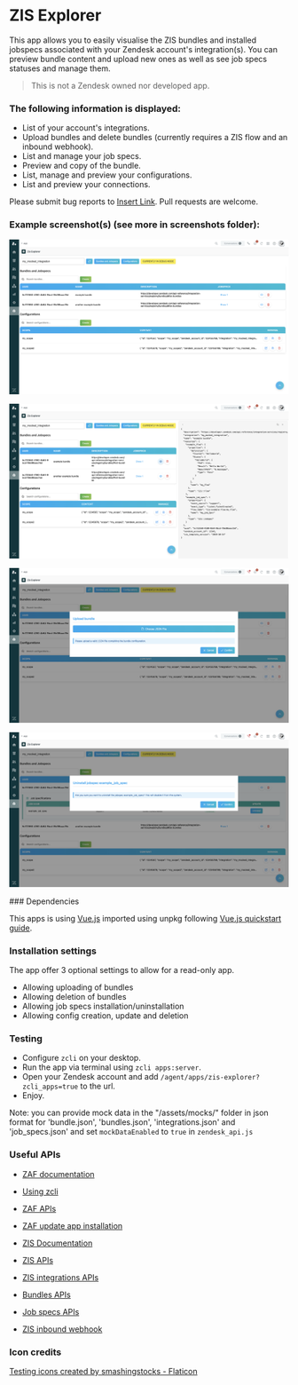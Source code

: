 # ZIS Explorer

This app allows you to easily visualise the ZIS bundles and installed jobspecs associated with your Zendesk account's integration(s).
You can preview bundle content and upload new ones as well as see job specs statuses and manage them.

> This is not a Zendesk owned nor developed app.

### The following information is displayed:

* List of your account's integrations.
* Upload bundles and delete bundles (currently requires a ZIS flow and an inbound webhook).
* List and manage your job specs.
* Preview and copy of the bundle.
* List, manage and preview your configurations.
* List and preview your connections.

Please submit bug reports to [Insert Link](). Pull requests are welcome.

### Example screenshot(s) (see more in screenshots folder):

![Screenshot of the app without the preview open](/assets/screenshots/app_visual_no_preview.png "App without preview")

![Screenshot of the app with the preview open](/assets/screenshots/app_visual_with_preview.png "App with bundle preview open")

![Screenshot of the app with the upload modal open](/assets/screenshots/app_visual_with_upload_modal.png "App with the upload modal open")

![Screenshot of the app with the job spec modal open](/assets/screenshots/app_visual_with_jobspec_modal.png "App with the job spec modal open")

### Dependencies

This apps is using [Vue.js](https://vuejs.org/guide/introduction.html) imported using unpkg following [Vue.js quickstart guide](https://vuejs.org/guide/quick-start.html#using-the-global-build).

### Installation settings

The app offer 3 optional settings to allow for a read-only app.

- Allowing uploading of bundles
- Allowing deletion of bundles
- Allowing job specs installation/uninstallation
- Allowing config creation, update and deletion

### Testing

* Configure `zcli` on your desktop. 
* Run the app via terminal using `zcli apps:server`.
* Open your Zendesk account and add `/agent/apps/zis-explorer?zcli_apps=true` to the url.
* Enjoy.

Note: you can provide mock data in the "/assets/mocks/" folder in json format for 'bundle.json', 'bundles.json', 'integrations.json' and 'job_specs.json' and set `mockDataEnabled` to `true` in `zendesk_api.js`

### Useful APIs

* [ZAF documentation](https://developer.zendesk.com/documentation/apps/app-developer-guide/using-the-apps-framework/)
* [Using zcli](https://developer.zendesk.com/documentation/apps/getting-started/using-zcli/)
* [ZAF APIs](https://developer.zendesk.com/api-reference/apps/apps-core-api/client_api/)
* [ZAF update app installation](https://developer.zendesk.com/api-reference/ticketing/apps/apps/#update-an-app-installation)

* [ZIS Documentation](https://developer.zendesk.com/documentation/integration-services/)
* [ZIS APIs](https://developer.zendesk.com/api-reference/integration-services/registry/introduction/)
* [ZIS integrations APIs](https://developer.zendesk.com/api-reference/integration-services/registry/integrations/)
* [Bundles APIs](https://developer.zendesk.com/api-reference/integration-services/registry/bundles/)
* [Job specs APIs](https://developer.zendesk.com/api-reference/integration-services/registry/jobspecs/)
* [ZIS inbound webhook](https://developer.zendesk.com/documentation/integration-services/zis-tutorials/getting-started/using-zis-inbound-webhooks/)

### Icon credits

[Testing icons created by smashingstocks - Flaticon](https://www.flaticon.com/free-icons/testing)